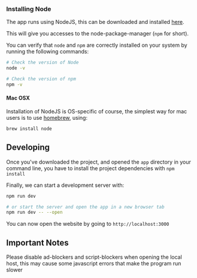 
### Installing Node
The app runs using NodeJS, this can be downloaded and installed [here][1].

This will give you accesses to the node-package-manager (`npm` for short).

You can verify that `node` and `npm` are correctly installed on your system by running the following commands:

```bash
# Check the version of Node
node -v

# Check the version of npm
npm -v
```
#### Mac OSX

Installation of NodeJS is OS-specific of course, the simplest way for mac users is to use [homebrew][2], using:

```bash
brew install node
```

## Developing

Once you've downloaded the project, and opened the `app` directory in your command line, you have to install the project dependencies with `npm install`

Finally, we can start a development server with:

```bash
npm run dev

# or start the server and open the app in a new browser tab
npm run dev -- --open
```

You can now open the website by going to `http://localhost:3000`

## Important Notes

Please disable ad-blockers and script-blockers when opening the local host, this may cause some javascript errors that make the program run slower

<!-- ## Building

To create a production version of your app:

```bash
npm run build
```

You can preview the production build with `npm run preview`.

> To deploy your app, you may need to install an [adapter](https://kit.svelte.dev/docs/adapters) for your target environment. -->

[1]: https://nodejs.org/en/about/
[2]: https://brew.sh/
